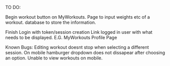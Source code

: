 TO DO:

Begin workout button on MyWorkouts.
Page to input weights etc of a workout.
database to store the information.

Finish Login with token/session creation
Link logged in user with what needs to be displayed. E.G. MyWorkouts
Profile Page



Known Bugs:
Editing workout doesnt stop when selecting a different session.
On mobile hamburger dropdown does not dissapear after choosing an option.
Unable to view workouts on mobile.